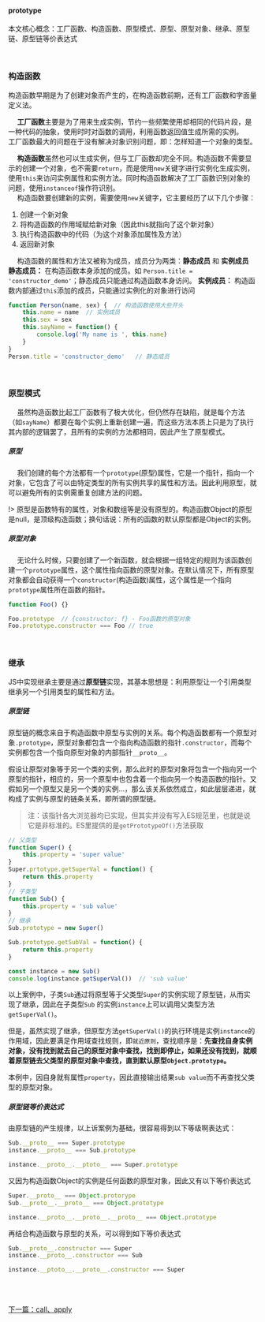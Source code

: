 #### prototype

本文核心概念：工厂函数、构造函数、原型模式、原型、原型对象、继承、原型链、原型链等价表达式

<br>

### 构造函数
构造函数早期是为了创建对象而产生的，在构造函数前期，还有工厂函数和字面量定义法。

&emsp; **工厂函数**主要是为了用来生成实例，节约一些频繁使用却相同的代码片段，是一种代码的抽象，使用时时对函数的调用，利用函数返回值生成所需的实例。<br>
工厂函数最大的问题在于没有解决对象识别问题，即：怎样知道一个对象的类型。

&emsp; **构造函数**虽然也可以生成实例，但与工厂函数却完全不同。构造函数不需要显示的创建一个对象，也不需要`return`，而是使用`new`关键字进行实例化生成实例，使用`this`来访问实例属性和实例方法。同时构造函数解决了工厂函数识别对象的问题，使用`instanceof`操作符识别。<br>
&emsp; 构造函数要创建新的实例，需要使用`new`关键字，它主要经历了以下几个步骤：
1. 创建一个新对象
2. 将构造函数的作用域赋给新对象（因此this就指向了这个新对象）
3. 执行构造函数中的代码（为这个对象添加属性及方法）
4. 返回新对象

&emsp; 构造函数的属性和方法又被称为成员，成员分为两类：**静态成员** 和 **实例成员** <br>
**静态成员：** 在构造函数本身添加的成员。如 `Person.title = 'constructor_demo'`；静态成员只能通过构造函数本身访问。
**实例成员：** 构造函数内部通过`this`添加的成员，只能通过实例化的对象进行访问

```javascript
function Person(name, sex) {  // 构造函数使用大些开头
    this.name = name  // 实例成员
    this.sex = sex
    this.sayName = function() {
        console.log('My name is ', this.name)
    }
}
Person.title = 'constructor_demo'   // 静态成员
```

<br>

### 原型模式

&emsp; 虽然构造函数比起工厂函数有了极大优化，但仍然存在缺陷，就是每个方法（如`sayName`）都要在每个实例上重新创建一遍，而这些方法本质上只是为了执行其内部的逻辑罢了，且所有的实例的方法都相同，因此产生了原型模式。

##### 原型

&emsp; 我们创建的每个方法都有一个`prototype`(原型)属性，它是一个指针，指向一个对象，它包含了可以由特定类型的所有实例共享的属性和方法。因此利用原型，就可以避免所有的实例需重复创建方法的问题。

!> 原型是函数特有的属性，对象和数组等是没有原型的。构造函数Object的原型是null，是顶级构造函数；换句话说：所有的函数的默认原型都是Object的实例。


##### 原型对象
&emsp; 无论什么时候，只要创建了一个新函数，就会根据一组特定的规则为该函数创建一个`prototype`属性，这个属性指向函数的原型对象。在默认情况下，所有原型对象都会自动获得一个`constructor`(构造函数)属性，这个属性是一个指向`prototype`属性所在函数的指针。
```javascript
function Foo() {}

Foo.prototype  // {constructor: f} - Foo函数的原型对象
Foo.prototype.constructor === Foo // true
```

<br>

### 继承

JS中实现继承主要是通过**原型链**实现，其基本思想是：利用原型让一个引用类型继承另一个引用类型的属性和方法。

##### 原型链
原型链的概念来自于构造函数中原型与实例的关系。每个构造函数都有一个原型对象`.prototype`，原型对象都包含一个指向构造函数的指针`.constructor`，而每个实例都包含一个指向原型对象的内部指针`__proto__`。

假设让原型对象等于另一个类的实例，那么此时的原型对象将包含一个指向另一个原型的指针，相应的，另一个原型中也包含着一个指向另一个构造函数的指针。又假如另一个原型又是另一个类的实例...，那么该关系依然成立，如此层层递进，就构成了实例与原型的链条关系，即所谓的原型链。

>注：该指针各大浏览器均已实现，但其实并没有写入ES规范里，也就是说它是非标准的。ES里提供的是`getPrototypeOf()`方法获取

```javascript
// 父类型
function Super() {
    this.property = 'super value'
}
Super.prtotype.getSuperVal = function() {
    return this.property
}
// 子类型
function Sub() {
    this.property = 'sub value'
}
// 继承
Sub.prototype = new Super()

Sub.prototype.getSubVal = function() {
    return this.property
}

const instance = new Sub()
console.log(instance.getSuperVal())  // 'sub value'
```

以上案例中，子类`Sub`通过将原型等于父类型`Super`的实例实现了原型链，从而实现了继承，因此在子类型`Sub`
的实例`instance`上可以调用父类型方法`getSuperVal()`。

但是，虽然实现了继承，但原型方法`getSuperVal()`的执行环境是实例`instance`的作用域，因此要满足作用域查找规则，即`就近原则`，查找顺序是：**先查找自身实例对象，没有找到就去自己的原型对象中查找，找到即停止，如果还没有找到，就顺着原型链去父类型的原型对象中查找，直到默认原型`Object.prototype`。**

本例中，因自身就有属性`property`，因此直接输出结果`sub value`而不再查找父类型的原型对象。


##### 原型链等价表达式
由原型链的产生规律，以上诉案例为基础，很容易得到以下等级啊表达式：

```javascript
Sub.__proto__ === Super.prototype
instance.__proto__ === Sub.prototype

instance.__proto__.__ptoto__ === Super.prototype
```

又因为构造函数Object的实例是任何函数的原型对象，因此又有以下等价表达式

```javascript
Super.__proto__ === Object.protorype
Sub.__proto__.__proto__ === Object.prototype

instance.__proto__.__proto__.__proto__ === Object.prototype
```

再结合构造函数与原型的关系，可以得到如下等价表达式

```javascript
Sub.__proto__.constructor === Super
instance.__proto__.constructor === Sub

instance.__ptoto__.__proto__.constructor === Super
```


<br>
<br>

[下一篇：call、apply](/JS_basic/call、apply)
